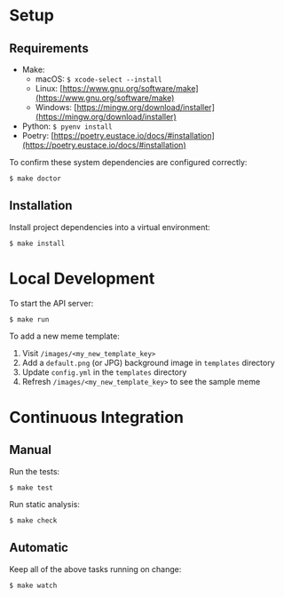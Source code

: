 # Setup

## Requirements

* Make:
    * macOS: `$ xcode-select --install`
    * Linux: [https://www.gnu.org/software/make](https://www.gnu.org/software/make)
    * Windows: [https://mingw.org/download/installer](https://mingw.org/download/installer)
* Python: `$ pyenv install`
* Poetry: [https://poetry.eustace.io/docs/#installation](https://poetry.eustace.io/docs/#installation)

To confirm these system dependencies are configured correctly:

```text
$ make doctor
```

## Installation

Install project dependencies into a virtual environment:

```text
$ make install
```

# Local Development

To start the API server:

```text
$ make run
```

To add a new meme template:

1. Visit `/images/<my_new_template_key>`
2. Add a `default.png` (or JPG) background image in `templates` directory
3. Update `config.yml` in the `templates` directory
4. Refresh `/images/<my_new_template_key>` to see the sample meme

# Continuous Integration

## Manual

Run the tests:

```text
$ make test
```

Run static analysis:

```text
$ make check
```

## Automatic

Keep all of the above tasks running on change:

```text
$ make watch
```
